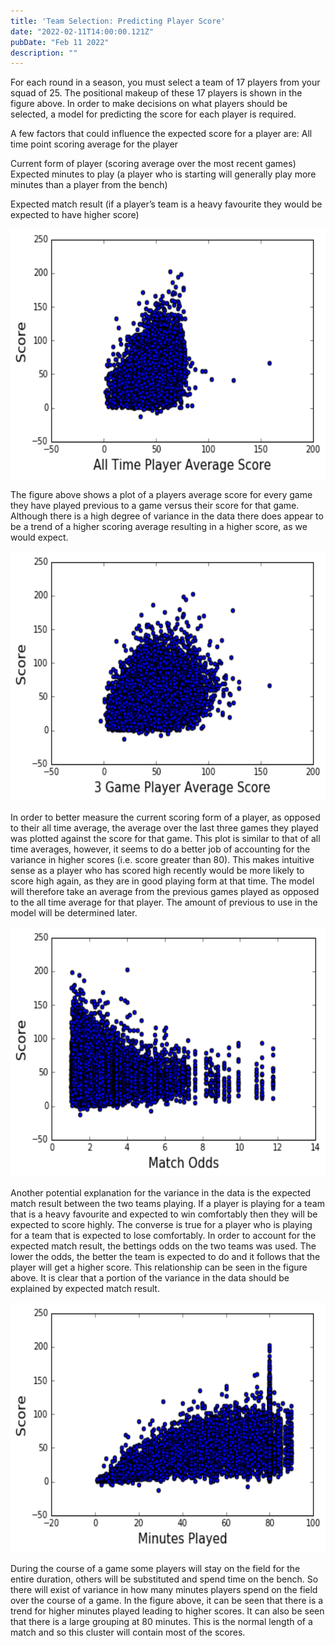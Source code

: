 ```yaml
---
title: 'Team Selection: Predicting Player Score'
date: "2022-02-11T14:00:00.121Z"
pubDate: "Feb 11 2022"
description: ""
---
```


For each round in a season, you must select a team of 17 players from your squad of 25. The positional makeup of these 17 players is shown in the figure above. In order to make decisions on what players should be selected, a model for predicting the score for each player is required.

A few factors that could influence the expected score for a player are:
All time point scoring average for the player

Current form of player (scoring average over the most recent games)
Expected minutes to play (a player who is starting will generally play more minutes than a player from the bench)

Expected match result (if a player’s team is a heavy favourite they would be expected to have higher score)


<img src="https://github.com/jackpink/pink.ai/blob/master/content/nrl-supercoach/team-selection-predicting-player-score/all-time.png?raw=true" width="600" height="400">

The figure above shows a plot of a players average score for every game they have played previous to a game versus their score for that game. Although there is a high degree of variance in the data there does appear to be a trend of a higher scoring average resulting in a higher score, as we would expect. 

<img src="https://github.com/jackpink/pink.ai/blob/master/content/nrl-supercoach/team-selection-predicting-player-score/3-game-avg.png?raw=true" width="600" height="400">

In order to better measure the current scoring form of a player, as opposed to their all time average, the average over the last three games they played was plotted against the score for that game. This plot is similar to that of all time averages, however, it seems to do a better job of accounting for the variance in higher scores (i.e. score greater than 80). This makes intuitive sense as a player who has scored high recently would be more likely to score high again, as they are in good playing form at that time.
The model will therefore take an average from the previous games played as opposed to the all time average for that player. The amount of previous to use in the model will be determined later.

<img src="https://github.com/jackpink/pink.ai/blob/master/content/nrl-supercoach/team-selection-predicting-player-score/match-odds.png?raw=true" width="600" height="400">

Another potential explanation for the variance in the data is the expected match result between the two teams playing. If a player is playing for a team that is a heavy favourite and expected to win comfortably then they will be expected to score highly. The converse is true for a player who is playing for a team that is expected to lose comfortably. In order to account for the expected match result, the bettings odds on the two teams was used. The lower the odds, the better the team is expected to do and it follows that the player will get a higher score. This relationship can be seen in the figure above. It is clear that a portion of the variance in the data should be explained by expected match result.

<img src="https://github.com/jackpink/pink.ai/blob/master/content/nrl-supercoach/team-selection-predicting-player-score/minutes-played.png?raw=true" width="600" height="400">

During the course of a game some players will stay on the field for the entire duration, others will be substituted and spend time on the bench. So there will exist of variance in how many minutes players spend on the field over the course of a game. In the figure above, it can be seen that there is a trend for higher minutes played leading to higher scores. It can also be seen that there is a large grouping at 80 minutes. This is the normal length of a match and so this cluster will contain most of the scores. 